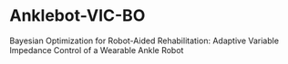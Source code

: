 # Anklebot-VIC-BO
Bayesian Optimization for Robot-Aided Rehabilitation: Adaptive Variable Impedance Control of a  Wearable Ankle Robot
